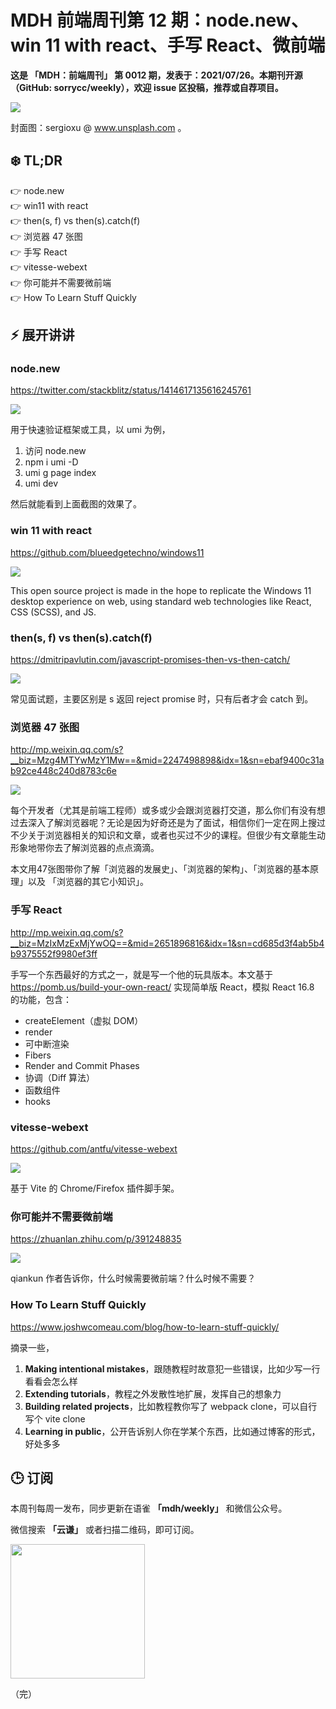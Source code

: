 
# MDH 前端周刊第 12 期：node.new、win 11 with react、手写 React、微前端

**这是 「MDH：前端周刊」 第 0012 期，发表于：2021/07/26。本期刊开源（GitHub: sorrycc/weekly），欢迎 issue 区投稿，推荐或自荐项目。**

![](https://img.alicdn.com/imgextra/i2/O1CN01AGDCcR1QTy748Rll8_!!6000000001978-0-tps-1920-1080.jpg)

封面图：sergioxu @ www.unsplash.com 。


## ❄️ TL;DR

👉 node.new<br />
👉 win11 with react<br />
👉 then(s, f) vs then(s).catch(f)<br />
👉 浏览器 47 张图<br />
👉 手写 React<br />
👉 vitesse-webext<br />
👉 你可能并不需要微前端<br />
👉 How To Learn Stuff Quickly<br />

## ⚡ 展开讲讲

### node.new
https://twitter.com/stackblitz/status/1414617135616245761

![](https://img.alicdn.com/imgextra/i3/O1CN012qL9hH1U3doBivFTf_!!6000000002462-2-tps-2262-1440.png)

用于快速验证框架或工具，以 umi 为例，

1. 访问 node.new
2. npm i umi -D
3. umi g page index
4. umi dev

然后就能看到上面截图的效果了。

### win 11 with react
https://github.com/blueedgetechno/windows11

![](https://img.alicdn.com/imgextra/i4/O1CN01AB1TgO28mbJrYUgva_!!6000000007975-2-tps-2470-1686.png)

This open source project is made in the hope to replicate the Windows 11 desktop experience on web, using standard web technologies like React, CSS (SCSS), and JS.

### then(s, f) vs then(s).catch(f)
https://dmitripavlutin.com/javascript-promises-then-vs-then-catch/

![](https://img.alicdn.com/imgextra/i3/O1CN012TZvhG1IKKrAbLMn5_!!6000000000874-2-tps-720-399.png)

常见面试题，主要区别是 s 返回 reject promise 时，只有后者才会 catch 到。

### 浏览器 47 张图
http://mp.weixin.qq.com/s?__biz=Mzg4MTYwMzY1Mw==&mid=2247498898&idx=1&sn=ebaf9400c31ab92ce448c240d8783c6e

![](https://img.alicdn.com/imgextra/i1/O1CN01OROl9124smCJPzRbI_!!6000000007447-2-tps-1080-288.png)

每个开发者（尤其是前端工程师）或多或少会跟浏览器打交道，那么你们有没有想过去深入了解浏览器呢？无论是因为好奇还是为了面试，相信你们一定在网上搜过不少关于浏览器相关的知识和文章，或者也买过不少的课程。但很少有文章能生动形象地带你去了解浏览器的点点滴滴。

本文用47张图带你了解「浏览器的发展史」、「浏览器的架构」、「浏览器的基本原理」以及 「浏览器的其它小知识」。

### 手写 React
http://mp.weixin.qq.com/s?__biz=MzIxMzExMjYwOQ==&mid=2651896816&idx=1&sn=cd685d3f4ab5b4b9375552f9980ef3ff

手写一个东西最好的方式之一，就是写一个他的玩具版本。本文基于 https://pomb.us/build-your-own-react/ 实现简单版 React，模拟 React 16.8 的功能，包含：

- createElement（虚拟 DOM）
- render
- 可中断渲染
- Fibers
- Render and Commit Phases
- 协调（Diff 算法）
- 函数组件
- hooks

### vitesse-webext
https://github.com/antfu/vitesse-webext

![](https://img.alicdn.com/imgextra/i3/O1CN01vX180g1Yblmeruh8L_!!6000000003078-2-tps-1310-974.png)

基于 Vite 的 Chrome/Firefox 插件脚手架。

### 你可能并不需要微前端
https://zhuanlan.zhihu.com/p/391248835

![](https://img.alicdn.com/imgextra/i1/O1CN01sIu5wq1Hzj2Brzbym_!!6000000000829-2-tps-562-548.png)

qiankun 作者告诉你，什么时候需要微前端？什么时候不需要？

### How To Learn Stuff Quickly
https://www.joshwcomeau.com/blog/how-to-learn-stuff-quickly/

摘录一些，

1. **Making intentional mistakes**，跟随教程时故意犯一些错误，比如少写一行看看会怎么样
2. **Extending tutorials**，教程之外发散性地扩展，发挥自己的想象力
3. **Building related projects**，比如教程教你写了 webpack clone，可以自行写个 vite clone
4. **Learning in public**，公开告诉别人你在学某个东西，比如通过博客的形式，好处多多


## 🕒 订阅

本周刊每周一发布，同步更新在语雀 **「mdh/weekly」** 和微信公众号。

微信搜索 **「云谦」** 或者扫描二维码，即可订阅。

<img src="https://img.alicdn.com/imgextra/i1/O1CN01jmrjUx1yw5LcPFMx0_!!6000000006642-0-tps-430-430.jpg" width="215" />

（完）
